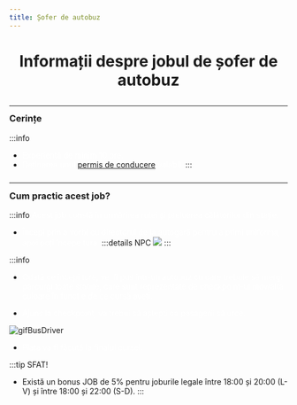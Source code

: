 ```yaml
---
title: Șofer de autobuz
---
```



# <span class="title-font"><center>Informații despre jobul de șofer de autobuz</center></span>

<hr style="transform: translateY(10px)"/>

### <span class="header-font">Cerințe</span>

:::info
- <span style="color:white">Experiență de minim 10 ore.</span>
- <span style="color:white">Deținerea unui [permis de conducere](/general/scoala) valabil.</span>
:::

<hr style="transform: translateY(10px)"/>

### <span class="header-font">Cum practic acest job?</span>

:::info
<span style="color:white">Acest job constă în urmărirea rutei și preluarea călătorilor din stație.</span>

- <span style="color:white">Începi prin a vorbi cu directorul de la autogară pentru a primi uniforma, apoi poți începe tura.</span>
:::details NPC
![](https://i.imgur.com/gGtErdP.png)
:::

:::info
- <span style="color:white">Odată ce începi tura, vei fi pus într-un autobuz cu care trebuie să mergi parcurgi toate stațiile, care sunt reprezentate de checkpoint-ul mov/altă culoare în funcție de ce cursă aveți.</span>

- <span style="color:white">Ajuns la checkpoint, va trebui să aștepți ca pasagerii să urce.</span>

![gifBusDriver](https://i.imgur.com/2QEdutJ.gif)

- <span style="color:white">Plata va fi făcută la finalul cursei.</span>

:::tip SFAT!
- Există un bonus JOB de 5% pentru joburile legale între 18:00 și 20:00 (L-V) și între 18:00 și 22:00 (S-D).
:::